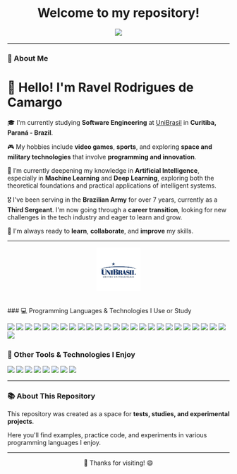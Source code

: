 <h1 align="center">Welcome to my repository!</h1>

<p align="center">
  <img src="https://readme-typing-svg.herokuapp.com?color=00bfff&lines=Back-End+Developer+in+Progress;Software+Engineering+Student;Technology+Enthusiast+💻" />
</p>

---

### 📌 About Me

# 👋 Hello! I'm Ravel Rodrigues de Camargo

🎓 I'm currently studying **Software Engineering** at [UniBrasil](https://www.unibrasil.com.br/) in **Curitiba, Paraná - Brazil**.

🎮 My hobbies include **video games**, **sports**, and exploring **space and military technologies** that involve **programming and innovation**.

🧠 I’m currently deepening my knowledge in **Artificial Intelligence**, especially in **Machine Learning** and **Deep Learning**, exploring both the theoretical foundations and practical applications of intelligent systems.

🎖️ I've been serving in the **Brazilian Army** for over 7 years, currently as a **Third Sergeant**. I'm now going through a **career transition**, looking for new challenges in the tech industry and eager to learn and grow.

🚀 I'm always ready to **learn**, **collaborate**, and **improve** my skills.

---
<p align="center">
  <img src="FYIsHjPgTXu23GHcRxhc_logo.jpg" alt="UniBrasil Logo" width="100"/>
</p>
<br>
### 💻 Programming Languages & Technologies I Use or Study

<p align="left">

  <!-- Linguagens -->
  <img src="https://img.shields.io/badge/Java-%23ED8B00?style=for-the-badge&logo=java&logoColor=white" />
  <img src="https://img.shields.io/badge/PHP-%23777BB4?style=for-the-badge&logo=php&logoColor=white" />
  <img src="https://img.shields.io/badge/C%23-239120?style=for-the-badge&logo=c-sharp&logoColor=white" />
  <img src="https://img.shields.io/badge/C-00599C?style=for-the-badge&logo=c&logoColor=white" />
  <img src="https://img.shields.io/badge/Python-3776AB?style=for-the-badge&logo=python&logoColor=white" />
  <img src="https://img.shields.io/badge/JavaScript-F7DF1E?style=for-the-badge&logo=javascript&logoColor=black" />
  <img src="https://img.shields.io/badge/HTML5-E34F26?style=for-the-badge&logo=html5&logoColor=white" />
  <img src="https://img.shields.io/badge/CSS3-1572B6?style=for-the-badge&logo=css3&logoColor=white" />

  <!-- Bancos de Dados -->
  <img src="https://img.shields.io/badge/MySQL-4479A1?style=for-the-badge&logo=mysql&logoColor=white" />
  <img src="https://img.shields.io/badge/PostgreSQL-4169E1?style=for-the-badge&logo=postgresql&logoColor=white" />
  <img src="https://img.shields.io/badge/MongoDB-47A248?style=for-the-badge&logo=mongodb&logoColor=white" />

  <!-- Versionamento -->
  <img src="https://img.shields.io/badge/Git-F05032?style=for-the-badge&logo=git&logoColor=white" />
  <img src="https://img.shields.io/badge/GitHub-181717?style=for-the-badge&logo=github&logoColor=white" />

  <!-- Sistemas Operacionais -->
  <img src="https://img.shields.io/badge/Linux-FCC624?style=for-the-badge&logo=linux&logoColor=black" />
  <img src="https://img.shields.io/badge/Windows-0078D6?style=for-the-badge&logo=windows&logoColor=white" />

  <!-- IDEs e Ferramentas -->
  <img src="https://img.shields.io/badge/VS%20Code-007ACC?style=for-the-badge&logo=visual-studio-code&logoColor=white" />
  <img src="https://img.shields.io/badge/IntelliJ%20IDEA-000000?style=for-the-badge&logo=intellij-idea&logoColor=white" />
  <img src="https://img.shields.io/badge/Eclipse-2C2255?style=for-the-badge&logo=eclipse&logoColor=white" />
  <img src="https://img.shields.io/badge/NetBeans-1B6AC6?style=for-the-badge&logo=apache-netbeans-ide&logoColor=white" />

  <!-- Tecnologias e Conceitos -->
  <img src="https://img.shields.io/badge/REST-25A162?style=for-the-badge&logo=rest&logoColor=white" />
  <img src="https://img.shields.io/badge/Agile-009688?style=for-the-badge&logo=agile&logoColor=white" />
  <img src="https://img.shields.io/badge/Spring%20Boot-6DB33F?style=for-the-badge&logo=spring-boot&logoColor=white" />
  <img src="https://img.shields.io/badge/.NET-512BD4?style=for-the-badge&logo=dotnet&logoColor=white" />
  <img src="https://img.shields.io/badge/OOP-%23FF6F00?style=for-the-badge&logo=data&logoColor=white" />
  <img src="https://img.shields.io/badge/SQL-%2300f?style=for-the-badge&logo=sqlite&logoColor=white" />
  <img src="https://img.shields.io/badge/UML-FF4088?style=for-the-badge&logo=uml&logoColor=white" />

</p>

### 🚀 Other Tools & Technologies I Enjoy

<p align="left">

  <!-- Cloud & DevOps -->
  <img src="https://img.shields.io/badge/Docker-2496ED?style=for-the-badge&logo=docker&logoColor=white" />
  <img src="https://img.shields.io/badge/AWS-232F3E?style=for-the-badge&logo=amazonaws&logoColor=white" />

  <!-- Inteligência Artificial e Ciência de Dados -->
  <img src="https://img.shields.io/badge/TensorFlow-FF6F00?style=for-the-badge&logo=tensorflow&logoColor=white" />
  <img src="https://img.shields.io/badge/PyTorch-EE4C2C?style=for-the-badge&logo=pytorch&logoColor=white" />
  <img src="https://img.shields.io/badge/scikit--learn-F7931E?style=for-the-badge&logo=scikitlearn&logoColor=white" />
  <img src="https://img.shields.io/badge/Pandas-150458?style=for-the-badge&logo=pandas&logoColor=white" />
  <img src="https://img.shields.io/badge/Numpy-013243?style=for-the-badge&logo=numpy&logoColor=white" />
  <img src="https://img.shields.io/badge/Jupyter-F37626?style=for-the-badge&logo=jupyter&logoColor=white" />

</p>

---

### 📚 About This Repository

This repository was created as a space for **tests, studies, and experimental projects**.

Here you'll find examples, practice code, and experiments in various programming languages I enjoy.

---

<p align="center">💬 Thanks for visiting! 😄</p>

